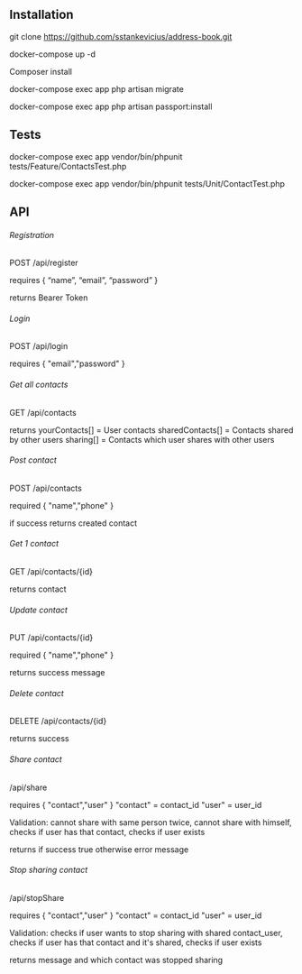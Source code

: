 

## Installation

git clone https://github.com/sstankevicius/address-book.git

docker-compose up -d

Composer install

docker-compose exec app php artisan migrate

docker-compose exec app php artisan passport:install

## Tests

docker-compose exec app vendor/bin/phpunit tests/Feature/ContactsTest.php

docker-compose exec app vendor/bin/phpunit tests/Unit/ContactTest.php


## API

###### Registration

POST /api/register

requires
{
“name”, “email”, “password”
}

returns Bearer Token

###### Login

POST /api/login

requires
{
"email","password"
}

###### Get all contacts

GET /api/contacts

returns 
yourContacts[] = User contacts
sharedContacts[] = Contacts shared by other users
sharing[] = Contacts which user shares with other users

###### Post contact

POST /api/contacts

required
{
"name","phone"
}

if success returns
created contact

###### Get 1 contact

GET /api/contacts/{id}

returns contact

###### Update contact

PUT /api/contacts/{id}

required
{
"name","phone"
}

returns success message

###### Delete contact

DELETE /api/contacts/{id}

returns success

###### Share contact

/api/share

requires
{
"contact","user"
}
"contact" = contact_id
"user" = user_id

Validation: cannot share with same person twice, cannot share with himself, checks if user has that contact, checks if user exists

returns
if success true otherwise error message

###### Stop sharing contact

/api/stopShare

requires
{
"contact","user"
}
"contact" = contact_id
"user" = user_id

Validation: checks if user wants to stop sharing with shared contact_user, checks if user has that contact and it's shared, checks if user exists

returns message and which contact was stopped sharing

